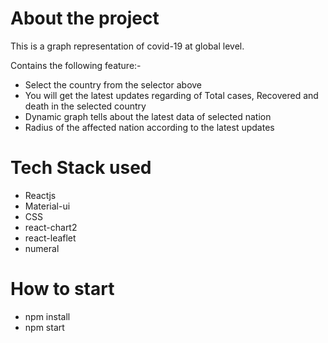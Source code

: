 # About the project
This is a graph representation of covid-19 at global level.

Contains the following feature:-

* Select the country from the selector above 
* You will get the latest updates regarding of Total cases, Recovered and death in the selected country
* Dynamic graph tells about the latest data of selected nation
* Radius of the affected nation according to the latest updates

# Tech Stack used

* Reactjs
* Material-ui
* CSS
* react-chart2
* react-leaflet
* numeral

# How to start

* npm install
* npm start

